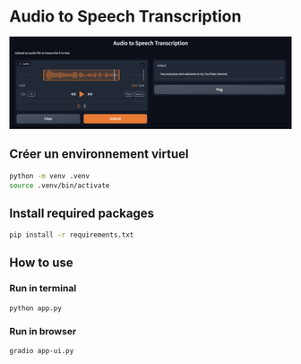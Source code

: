 # Audio to Speech Transcription

![Description of the image](./img-description.png)

## Créer un environnement virtuel
```bash
python -m venv .venv
source .venv/bin/activate
```

## Install required packages
```bash
pip install -r requirements.txt
```

## How to use

### Run in terminal
```bash
python app.py
```

### Run in browser
```bash
gradio app-ui.py
```